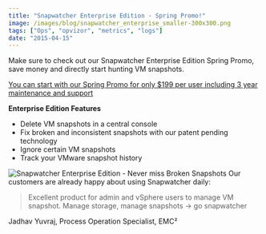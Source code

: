 ```yaml
---
title: "Snapwatcher Enterprise Edition - Spring Promo!"
image: /images/blog/snapwatcher_enterprise_smaller-300x300.png
tags: ["Ops", "opvizor", "metrics", "logs"]
date: "2015-04-15"
---
```


Make sure to check out our Snapwatcher Enterprise Edition Spring Promo, save money and directly start hunting VM snapshots.

[You can start with our Spring Promo for only $199 per user including 3 year maintenance and support](http://www.snapwatcher.com)

**Enterprise Edition Features**

- Delete VM snapshots in a central console
- Fix broken and inconsistent snapshots with our patent pending technology
- Ignore certain VM snapshots
- Track your VMware snapshot history


![Snapwatcher Enterprise Edition - Never miss Broken Snapshots](/images/blog/snapwatcher_enterprise_smaller-300x300.png)
Our customers are already happy about using Snapwatcher daily:

> Excellent product for admin and vSphere users to manage VM snapshot. Manage storage, manage snapshots -> go snapwatcher

Jadhav Yuvraj, Process Operation Specialist, EMC²
